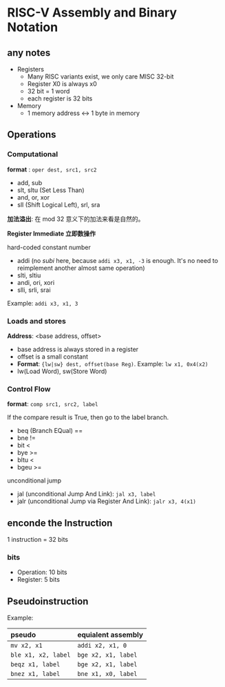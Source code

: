 # RISC-V Assembly and Binary Notation

## any notes

- Registers
  - Many RISC variants exist, we only care MISC 32-bit
  - Register X0 is always x0
  - 32 bit = 1 word
  - each register is 32 bits
- Memory
  - 1 memory address <-> 1 byte in memory

## Operations

### Computational

**format** : `oper dest, src1, src2`

- add, sub
- slt, sltu (Set Less Than)
- and, or, xor
- sll (Shift Logical Left), srl, sra

**加法溢出**: 在 mod 32 意义下的加法来看是自然的。

**Register Immediate 立即数操作**

hard-coded constant number

- addi (no _subi_ here, because `addi x3, x1, -3` is enough. It's no need to reimplement another almost same operation)
- slti, sltiu
- andi, ori, xori
- slli, srli, srai

Example: `addi x3, x1, 3`

### Loads and stores

**Address**: <base address, offset>

- base address is always stored in a register
- offset is a small constant
- **Format**: `{lw|sw} dest, offset(base Reg)`. Example: `lw x1, 0x4(x2)`
- lw(Load Word), sw(Store Word)

### Control Flow

**format**: `comp src1, src2, label`

If the compare result is True, then go to the label branch.

- beq (Branch EQual) ==
- bne !=
- bit <
- bye >=
- bltu <
- bgeu >=

unconditional jump

- jal (unconditional Jump And Link): `jal x3, label`
- jalr (unconditional Jump via Register And Link): `jalr x3, 4(x1)`

## enconde the Instruction

1 instruction = 32 bits

### bits

- Operation: 10 bits
- Register: 5 bits

## Pseudoinstruction

Example:

| pseudo              | equialent assembly  |
| :------------------ | :------------------ |
| `mv x2, x1`         | `addi x2, x1, 0`    |
| `ble x1, x2, label` | `bge x2, x1, label` |
| `beqz x1, label`    | `bge x2, x1, label` |
| `bnez x1, label`    | `bne x1, x0, label` |
